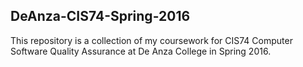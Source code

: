 ## DeAnza-CIS74-Spring-2016
This repository is a collection of my coursework for CIS74 Computer Software Quality Assurance at De Anza College in Spring 2016. 
